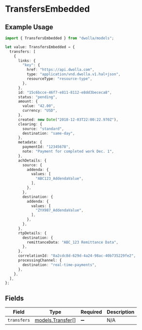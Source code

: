# TransfersEmbedded

## Example Usage

```typescript
import { TransfersEmbedded } from "dwolla/models";

let value: TransfersEmbedded = {
  transfers: [
    {
      links: {
        "key": {
          href: "https://api.dwolla.com",
          type: "application/vnd.dwolla.v1.hal+json",
          resourceType: "resource-type",
        },
      },
      id: "15c6bcce-46f7-e811-8112-e8dd3bececa8",
      status: "pending",
      amount: {
        value: "42.00",
        currency: "USD",
      },
      created: new Date("2018-12-03T22:00:22.970Z"),
      clearing: {
        source: "standard",
        destination: "same-day",
      },
      metadata: {
        paymentId: "12345678",
        note: "Payment for completed work Dec. 1",
      },
      achDetails: {
        source: {
          addenda: {
            values: [
              "ABC123_AddendaValue",
            ],
          },
        },
        destination: {
          addenda: {
            values: [
              "ZYX987_AddendaValue",
            ],
          },
        },
      },
      rtpDetails: {
        destination: {
          remittanceData: "ABC_123 Remittance Data",
        },
      },
      correlationId: "8a2cdc8d-629d-4a24-98ac-40b735229fe2",
      processingChannel: {
        destination: "real-time-payments",
      },
    },
  ],
};
```

## Fields

| Field                                      | Type                                       | Required                                   | Description                                |
| ------------------------------------------ | ------------------------------------------ | ------------------------------------------ | ------------------------------------------ |
| `transfers`                                | [models.Transfer](../models/transfer.md)[] | :heavy_minus_sign:                         | N/A                                        |